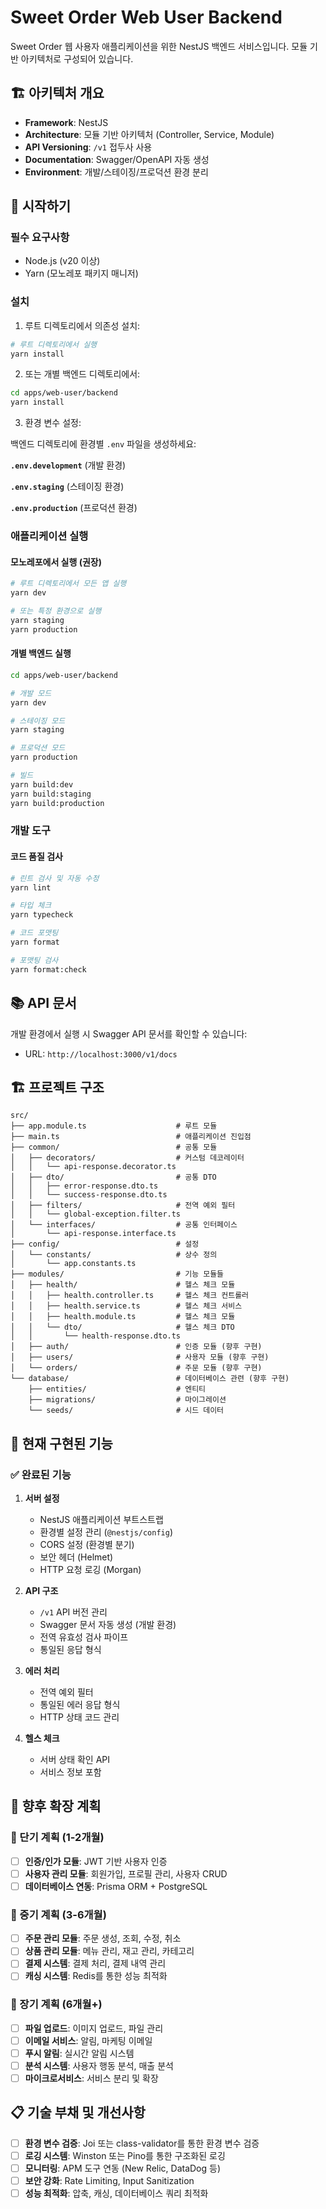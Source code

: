 # Sweet Order Web User Backend

Sweet Order 웹 사용자 애플리케이션을 위한 NestJS 백엔드 서비스입니다.
모듈 기반 아키텍처로 구성되어 있습니다.

## 🏗️ 아키텍처 개요

- **Framework**: NestJS
- **Architecture**: 모듈 기반 아키텍처 (Controller, Service, Module)
- **API Versioning**: `/v1` 접두사 사용
- **Documentation**: Swagger/OpenAPI 자동 생성
- **Environment**: 개발/스테이징/프로덕션 환경 분리

## 🚀 시작하기

### 필수 요구사항

- Node.js (v20 이상)
- Yarn (모노레포 패키지 매니저)

### 설치

1. 루트 디렉토리에서 의존성 설치:

```bash
# 루트 디렉토리에서 실행
yarn install
```

2. 또는 개별 백엔드 디렉토리에서:

```bash
cd apps/web-user/backend
yarn install
```

3. 환경 변수 설정:

백엔드 디렉토리에 환경별 `.env` 파일을 생성하세요:

**`.env.development`** (개발 환경)

**`.env.staging`** (스테이징 환경)

**`.env.production`** (프로덕션 환경)

### 애플리케이션 실행

#### 모노레포에서 실행 (권장)

```bash
# 루트 디렉토리에서 모든 앱 실행
yarn dev

# 또는 특정 환경으로 실행
yarn staging
yarn production
```

#### 개별 백엔드 실행

```bash
cd apps/web-user/backend

# 개발 모드
yarn dev

# 스테이징 모드
yarn staging

# 프로덕션 모드
yarn production

# 빌드
yarn build:dev
yarn build:staging
yarn build:production
```

### 개발 도구

#### 코드 품질 검사

```bash
# 린트 검사 및 자동 수정
yarn lint

# 타입 체크
yarn typecheck

# 코드 포맷팅
yarn format

# 포맷팅 검사
yarn format:check
```

## 📚 API 문서

개발 환경에서 실행 시 Swagger API 문서를 확인할 수 있습니다:

- URL: `http://localhost:3000/v1/docs`

## 🏗️ 프로젝트 구조

```
src/
├── app.module.ts                    # 루트 모듈
├── main.ts                          # 애플리케이션 진입점
├── common/                          # 공통 모듈
│   ├── decorators/                  # 커스텀 데코레이터
│   │   └── api-response.decorator.ts
│   ├── dto/                         # 공통 DTO
│   │   ├── error-response.dto.ts
│   │   └── success-response.dto.ts
│   ├── filters/                     # 전역 예외 필터
│   │   └── global-exception.filter.ts
│   └── interfaces/                  # 공통 인터페이스
│       └── api-response.interface.ts
├── config/                          # 설정
│   └── constants/                   # 상수 정의
│       └── app.constants.ts
├── modules/                         # 기능 모듈들
│   ├── health/                      # 헬스 체크 모듈
│   │   ├── health.controller.ts     # 헬스 체크 컨트롤러
│   │   ├── health.service.ts        # 헬스 체크 서비스
│   │   ├── health.module.ts         # 헬스 체크 모듈
│   │   └── dto/                     # 헬스 체크 DTO
│   │       └── health-response.dto.ts
│   ├── auth/                        # 인증 모듈 (향후 구현)
│   ├── users/                       # 사용자 모듈 (향후 구현)
│   └── orders/                      # 주문 모듈 (향후 구현)
└── database/                        # 데이터베이스 관련 (향후 구현)
    ├── entities/                    # 엔티티
    ├── migrations/                  # 마이그레이션
    └── seeds/                       # 시드 데이터
```

## 🔧 현재 구현된 기능

### ✅ 완료된 기능

1. **서버 설정**
   - NestJS 애플리케이션 부트스트랩
   - 환경별 설정 관리 (`@nestjs/config`)
   - CORS 설정 (환경별 분기)
   - 보안 헤더 (Helmet)
   - HTTP 요청 로깅 (Morgan)

2. **API 구조**
   - `/v1` API 버전 관리
   - Swagger 문서 자동 생성 (개발 환경)
   - 전역 유효성 검사 파이프
   - 통일된 응답 형식

3. **에러 처리**
   - 전역 예외 필터
   - 통일된 에러 응답 형식
   - HTTP 상태 코드 관리

4. **헬스 체크**
   - 서버 상태 확인 API
   - 서비스 정보 포함

## 🚀 향후 확장 계획

### 🔄 단기 계획 (1-2개월)

- [ ] **인증/인가 모듈**: JWT 기반 사용자 인증
- [ ] **사용자 관리 모듈**: 회원가입, 프로필 관리, 사용자 CRUD
- [ ] **데이터베이스 연동**: Prisma ORM + PostgreSQL

### 🔄 중기 계획 (3-6개월)

- [ ] **주문 관리 모듈**: 주문 생성, 조회, 수정, 취소
- [ ] **상품 관리 모듈**: 메뉴 관리, 재고 관리, 카테고리
- [ ] **결제 시스템**: 결제 처리, 결제 내역 관리
- [ ] **캐싱 시스템**: Redis를 통한 성능 최적화

### 🔄 장기 계획 (6개월+)

- [ ] **파일 업로드**: 이미지 업로드, 파일 관리
- [ ] **이메일 서비스**: 알림, 마케팅 이메일
- [ ] **푸시 알림**: 실시간 알림 시스템
- [ ] **분석 시스템**: 사용자 행동 분석, 매출 분석
- [ ] **마이크로서비스**: 서비스 분리 및 확장

## 📋 기술 부채 및 개선사항

- [ ] **환경 변수 검증**: Joi 또는 class-validator를 통한 환경 변수 검증
- [ ] **로깅 시스템**: Winston 또는 Pino를 통한 구조화된 로깅
- [ ] **모니터링**: APM 도구 연동 (New Relic, DataDog 등)
- [ ] **보안 강화**: Rate Limiting, Input Sanitization
- [ ] **성능 최적화**: 압축, 캐싱, 데이터베이스 쿼리 최적화
